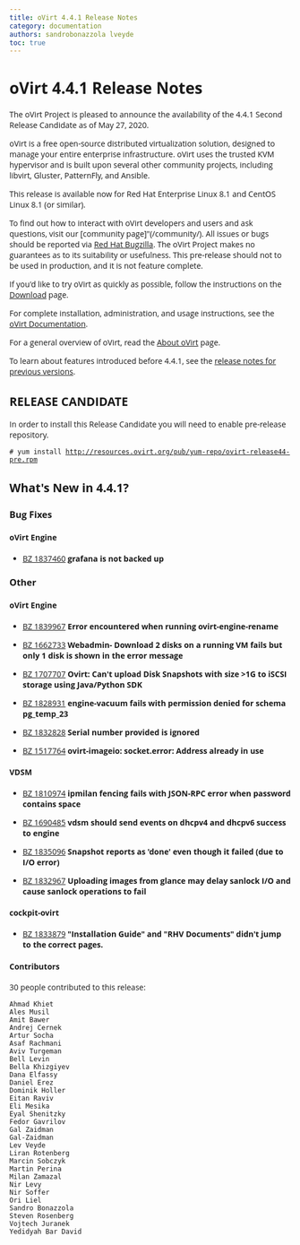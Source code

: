 ```yaml
---
title: oVirt 4.4.1 Release Notes
category: documentation
authors: sandrobonazzola lveyde
toc: true
---
```


<style>
h1, h2, h3, h4, h5, h6, li, a, p {
    font-family: 'Open Sans', sans-serif !important;
}
</style>

# oVirt 4.4.1 Release Notes

The oVirt Project is pleased to announce the availability of the 4.4.1 Second Release Candidate as of May 27, 2020.

oVirt is a free open-source distributed virtualization solution,
designed to manage your entire enterprise infrastructure.
oVirt uses the trusted KVM hypervisor and is built upon several other community
projects, including libvirt, Gluster, PatternFly, and Ansible.

This release is available now for Red Hat Enterprise Linux 8.1 and
CentOS Linux 8.1 (or similar).


To find out how to interact with oVirt developers and users and ask questions,
visit our [community page]"(/community/).
All issues or bugs should be reported via
[Red Hat Bugzilla](https://bugzilla.redhat.com/enter_bug.cgi?classification=oVirt).
The oVirt Project makes no guarantees as to its suitability or usefulness.
This pre-release should not to be used in production, and it is not feature
complete.


If you'd like to try oVirt as quickly as possible, follow the instructions on
the [Download](/download/) page.

For complete installation, administration, and usage instructions, see
the [oVirt Documentation](/documentation/).

For a general overview of oVirt, read the [About oVirt](/community/about.html)
page.

To learn about features introduced before 4.4.1, see the
[release notes for previous versions](/documentation/#previous-release-notes).

## RELEASE CANDIDATE

In order to install this Release Candidate you will need to enable pre-release repository.

`# yum install `[`http://resources.ovirt.org/pub/yum-repo/ovirt-release44-pre.rpm`](http://resources.ovirt.org/pub/yum-repo/ovirt-release44-pre.rpm)



## What's New in 4.4.1?

### Bug Fixes

#### oVirt Engine

 - [BZ 1837460](https://bugzilla.redhat.com/1837460) **grafana is not backed up**


### Other

#### oVirt Engine

 - [BZ 1839967](https://bugzilla.redhat.com/1839967) **Error encountered when running ovirt-engine-rename**

   

 - [BZ 1662733](https://bugzilla.redhat.com/1662733) **Webadmin- Download 2 disks on a running VM fails but only 1 disk is shown in the error message**

   

 - [BZ 1707707](https://bugzilla.redhat.com/1707707) **Ovirt: Can't upload Disk Snapshots with size >1G to iSCSI storage using Java/Python SDK**

   

 - [BZ 1828931](https://bugzilla.redhat.com/1828931) **engine-vacuum fails with permission denied for schema pg_temp_23**

   

 - [BZ 1832828](https://bugzilla.redhat.com/1832828) **Serial number provided is ignored**

   

 - [BZ 1517764](https://bugzilla.redhat.com/1517764) **ovirt-imageio: socket.error:  Address already in use**

   


#### VDSM

 - [BZ 1810974](https://bugzilla.redhat.com/1810974) **ipmilan fencing fails with JSON-RPC error when password contains space**

   

 - [BZ 1690485](https://bugzilla.redhat.com/1690485) **vdsm should send events on dhcpv4 and dhcpv6 success to engine**

   

 - [BZ 1835096](https://bugzilla.redhat.com/1835096) **Snapshot reports as 'done' even though it failed (due to I/O error)**

   

 - [BZ 1832967](https://bugzilla.redhat.com/1832967) **Uploading images from glance may delay sanlock I/O and cause sanlock operations to fail**

   


#### cockpit-ovirt

 - [BZ 1833879](https://bugzilla.redhat.com/1833879) **"Installation Guide" and "RHV Documents" didn't jump to the correct pages.**

   


#### Contributors

30 people contributed to this release:

	Ahmad Khiet
	Ales Musil
	Amit Bawer
	Andrej Cernek
	Artur Socha
	Asaf Rachmani
	Aviv Turgeman
	Bell Levin
	Bella Khizgiyev
	Dana Elfassy
	Daniel Erez
	Dominik Holler
	Eitan Raviv
	Eli Mesika
	Eyal Shenitzky
	Fedor Gavrilov
	Gal Zaidman
	Gal-Zaidman
	Lev Veyde
	Liran Rotenberg
	Marcin Sobczyk
	Martin Perina
	Milan Zamazal
	Nir Levy
	Nir Soffer
	Ori Liel
	Sandro Bonazzola
	Steven Rosenberg
	Vojtech Juranek
	Yedidyah Bar David
